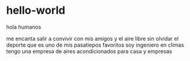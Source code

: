 # hello-world
hola humanos 

me encanta salir a convivir con mis amigos y el aire libre sin olvidar el deporte que es uno de mis pasatiepos favoritos
soy ingeniero en climas tengo una empresa de aires acondicionados para casa y empresas 

